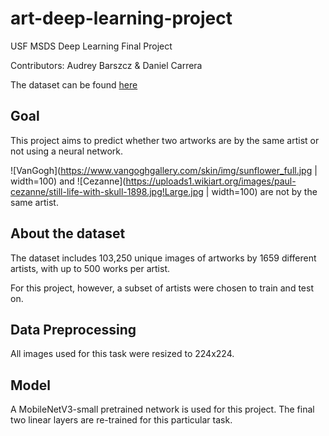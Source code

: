 # art-deep-learning-project
USF MSDS Deep Learning Final Project

Contributors: Audrey Barszcz & Daniel Carrera

The dataset can be found [here](https://www.kaggle.com/c/painter-by-numbers/data)

## Goal
This project aims to predict whether two artworks are by the same artist or not using a neural network.

![VanGogh](https://www.vangoghgallery.com/skin/img/sunflower_full.jpg | width=100)
and
![Cezanne](https://uploads1.wikiart.org/images/paul-cezanne/still-life-with-skull-1898.jpg!Large.jpg | width=100)
are not by the same artist.

## About the dataset
The dataset includes 103,250 unique images of artworks by 1659 different artists, with up to 500 works per artist.

For this project, however, a subset of artists were chosen to train and test on.

## Data Preprocessing
All images used for this task were resized to 224x224.

## Model
A MobileNetV3-small pretrained network is used for this project. The final two linear layers are re-trained for this particular task.
